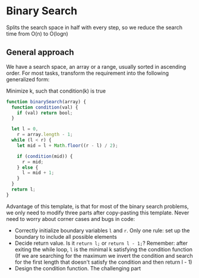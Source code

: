 # Binary Search

Splits the search space in half with every step, so we reduce the search time from O(n) to O(logn)

## General approach

We have a search space, an array or a range, usually sorted in ascending order. For most tasks, transform the requirement into the following generalized form:

Minimize k, such that condition(k) is true

```js
function binarySearch(array) {
  function condition(val) {
    if (val) return bool;
  }

  let l = 0,
    r = array.length - 1;
  while (l < r) {
    let mid = l + Math.floor((r - l) / 2);

    if (condition(mid)) {
      r = mid;
    } else {
      l = mid + 1;
    }
  }
  return l;
}
```

Advantage of this template, is that for most of the binary search problems, we only need to modify three parts after copy-pasting this template. Never need to worry about corner cases and bugs in code:

- Correctly initialize boundary variables `l` and `r`. Only one rule: set up the boundary to include all possible elements
- Decide return value. Is it `return l;` or `return l - 1;`? Remember: after exiting the while loop, `l` is the minimal k satisfying the condition function (If we are searching for the maximum we invert the condition and search for the first length that doesn't satisfy the condition and then return l - 1)
- Design the condition function. The challenging part
